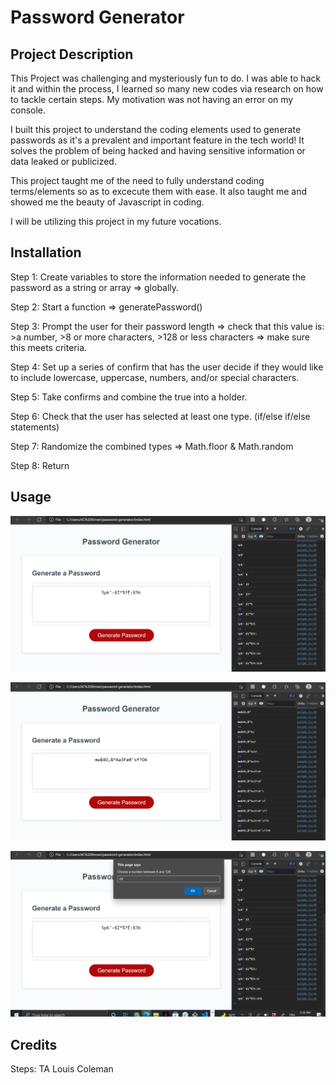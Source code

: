 # Password Generator

## Project Description

This Project was challenging and mysteriously fun to do. I was able to hack it and within the process, I learned so many new codes via research on how to tackle certain steps. My motivation was not having an error on my console. 

I built this project to understand the coding elements used to generate passwords as it's a prevalent and important feature in the tech world! It solves the problem of being hacked and having sensitive information or data leaked or publicized. 

This project taught me of the need to fully understand coding terms/elements so as to excecute them with ease. It also taught me and showed me the beauty of Javascript in coding. 

I will be utilizing this project in my future vocations.

## Installation

Step 1: Create variables to store the information needed to generate the password as a string or array => globally.

Step 2: Start a function => generatePassword()

Step 3: Prompt the user for their password length => check that this value is: >a number, >8 or more characters, >128 or less characters => make sure this meets criteria.

Step 4: Set up a series of confirm that has the user decide if they would like to include lowercase, uppercase, numbers, and/or special characters.

Step 5: Take confirms and combine the true into a holder.

Step 6: Check that the user has selected at least one type. (if/else if/else statements)

Step 7: Randomize the combined types => Math.floor & Math.random

Step 8: Return

## Usage

![Generated Password with 15 characters](assets/images/generatedPassword15.png)


![Generated Password with 20 characters](assets/images/generatedPassword20.png)


![Prompt](assets/images/prompt.png)

## Credits

Steps: TA Louis Coleman
